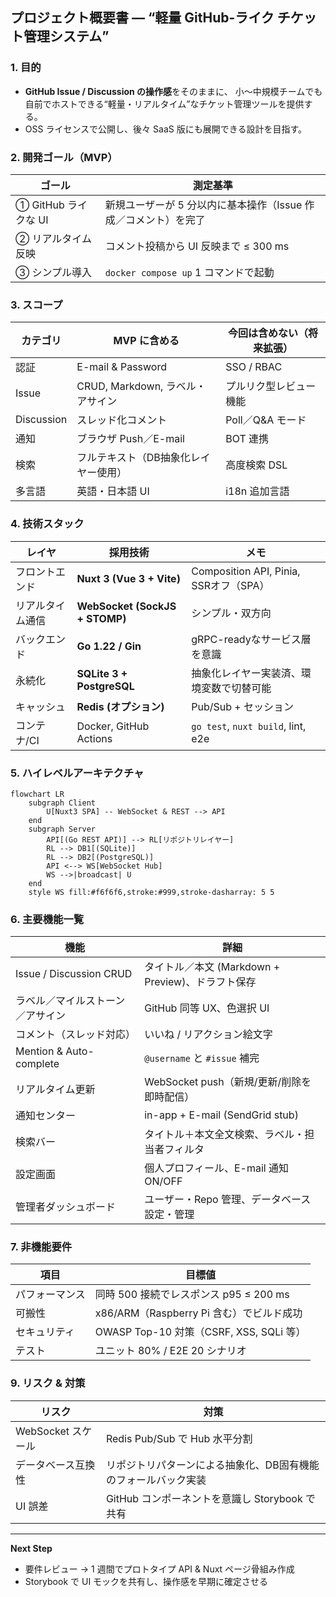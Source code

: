 ## プロジェクト概要書 — “軽量 GitHub-ライク チケット管理システム”

### 1. 目的

* **GitHub Issue / Discussion の操作感**をそのままに、
  小〜中規模チームでも自前でホストできる“軽量・リアルタイム”なチケット管理ツールを提供する。
* OSS ライセンスで公開し、後々 SaaS 版にも展開できる設計を目指す。

### 2. 開発ゴール（MVP）

| ゴール              | 測定基準                                 |
| ---------------- | ------------------------------------ |
| ① GitHub ライクな UI | 新規ユーザーが 5 分以内に基本操作（Issue 作成／コメント）を完了 |
| ② リアルタイム反映       | コメント投稿から UI 反映まで ≤ 300 ms            |
| ③ シンプル導入         | `docker compose up` 1 コマンドで起動        |

### 3. スコープ

| カテゴリ       | **MVP に含める**                     | **今回は含めない（将来拡張）** |
| ---------- | -------------------------------- | ----------------- |
| 認証         | E-mail & Password | SSO / RBAC        |
| Issue      | CRUD, Markdown, ラベル・アサイン         | プルリク型レビュー機能       |
| Discussion | スレッド化コメント                        | Poll／Q\&A モード     |
| 通知         | ブラウザ Push／E-mail                 | BOT 連携  |
| 検索         | フルテキスト（DB抽象化レイヤー使用）        | 高度検索 DSL          |
| 多言語        | 英語・日本語 UI                        | i18n 追加言語         |

### 4. 技術スタック

| レイヤ      | 採用技術                           | メモ                                 |
| -------- | ------------------------------ | ---------------------------------- |
| フロントエンド  | **Nuxt 3 (Vue 3 + Vite)**      | Composition API, Pinia, SSRオフ（SPA） |
| リアルタイム通信 | **WebSocket (SockJS + STOMP)** | シンプル・双方向                           |
| バックエンド   | **Go 1.22 / Gin**              | gRPC-readyなサービス層を意識                |
| 永続化      | **SQLite 3 + PostgreSQL**      | 抽象化レイヤー実装済、環境変数で切替可能           |
| キャッシュ    | **Redis (オプション)**              | Pub/Sub + セッション                    |
| コンテナ/CI  | Docker, GitHub Actions         | `go test`, `nuxt build`, lint, e2e |

### 5. ハイレベルアーキテクチャ

```mermaid
flowchart LR
    subgraph Client
        U[Nuxt3 SPA] -- WebSocket & REST --> API
    end
    subgraph Server
        API[(Go REST API)] --> RL[リポジトリレイヤー]
        RL --> DB1[(SQLite)]
        RL --> DB2[(PostgreSQL)]
        API <--> WS[WebSocket Hub]
        WS -->|broadcast| U
    end
    style WS fill:#f6f6f6,stroke:#999,stroke-dasharray: 5 5
```

### 6. 主要機能一覧

| 機能                      | 詳細                                  |
| ----------------------- | ----------------------------------- |
| Issue / Discussion CRUD | タイトル／本文 (Markdown + Preview)、ドラフト保存 |
| ラベル／マイルストーン／アサイン        | GitHub 同等 UX、色選択 UI                 |
| コメント（スレッド対応）            | いいね / リアクション絵文字                     |
| Mention & Auto-complete | `@username` と `#issue` 補完           |
| リアルタイム更新                | WebSocket push（新規/更新/削除を即時配信）       |
| 通知センター                  | in-app + E-mail (SendGrid stub)     |
| 検索バー                    | タイトル＋本文全文検索、ラベル・担当者フィルタ             |
| 設定画面                    | 個人プロフィール、E-mail 通知 ON/OFF           |
| 管理者ダッシュボード              | ユーザー・Repo 管理、データベース設定・管理         |

### 7. 非機能要件

| 項目      | 目標値                                |
| ------- | ---------------------------------- |
| パフォーマンス | 同時 500 接続でレスポンス p95 ≤ 200 ms       |
| 可搬性     | x86/ARM（Raspberry Pi 含む）でビルド成功     |
| セキュリティ  | OWASP Top-10 対策（CSRF, XSS, SQLi 等） |
| テスト     | ユニット 80% / E2E 20 シナリオ             |

### 9. リスク & 対策

| リスク            | 対策                               |
| -------------- | -------------------------------- |
| WebSocket スケール | Redis Pub/Sub で Hub 水平分割         |
| データベース互換性    | リポジトリパターンによる抽象化、DB固有機能のフォールバック実装 |
| UI 誤差          | GitHub コンポーネントを意識し Storybook で共有 |

---

**Next Step**

* 要件レビュー → 1 週間でプロトタイプ API & Nuxt ページ骨組み作成
* Storybook で UI モックを共有し、操作感を早期に確定させる
